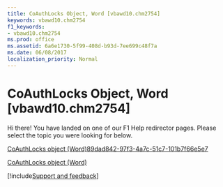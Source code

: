 ```yaml
---
title: CoAuthLocks Object, Word [vbawd10.chm2754]
keywords: vbawd10.chm2754
f1_keywords:
- vbawd10.chm2754
ms.prod: office
ms.assetid: 6a6e1730-5f99-408d-b93d-7ee699c48f7a
ms.date: 06/08/2017
localization_priority: Normal
---
```



# CoAuthLocks Object, Word [vbawd10.chm2754]

Hi there! You have landed on one of our F1 Help redirector pages. Please select the topic you were looking for below.

[CoAuthLocks object (Word)89dad842-97f3-4a7c-51c7-101b7f66e5e7](https://msdn.microsoft.com/library/89dad842-97f3-4a7c-51c7-101b7f66e5e7%28Office.15%29.aspx)

[CoAuthLocks object (Word)](https://msdn.microsoft.com/library/589763ed-8463-6988-3817-9c2152506d16%28Office.15%29.aspx)

[!include[Support and feedback](~/includes/feedback-boilerplate.md)]